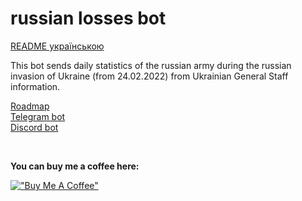 # russian losses bot

[README українською](README_UA.md)

This bot sends daily statistics of the russian army during the russian invasion of Ukraine (from 24.02.2022) from Ukrainian General Staff information.

[Roadmap](ROADMAP.md) <br>
[Telegram bot](https://t.me/shoporusnibot) <br>
[Discord bot](https://discord.com/api/oauth2/authorize?client_id=1121874147803418644&permissions=3072&scope=bot)

<br>

**You can buy me a coffee here:**

[!["Buy Me A Coffee"](https://www.buymeacoffee.com/assets/img/custom_images/yellow_img.png)](https://www.buymeacoffee.com/ozgreat)
